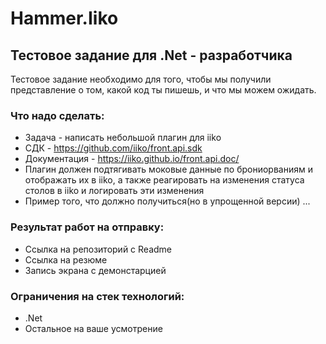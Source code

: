 ﻿# Hammer.Iiko

## Тестовое задание для .Net - разработчика
Тестовое задание необходимо для того, чтобы мы получили
представление о том, какой код ты пишешь, и что мы можем
ожидать.

### Что надо сделать:
- Задача - написать небольшой плагин для iiko
- СДК - https://github.com/iiko/front.api.sdk
- Документация - https://iiko.github.io/front.api.doc/
- Плагин должен подтягивать моковые данные по брониорваниям и
отображать их в iiko, а также реагировать на изменения статуса столов в
iiko и логировать эти изменения
- Пример того, что должно получиться(но в упрощенной версии) ...

### Результат работ на отправку:
- Ссылка на репозиторий c Readme
- Ссылка на резюме
- Запись экрана с демонстарцией

### Ограничения на стек технологий:
- .Net
- Остальное на ваше усмотрение
